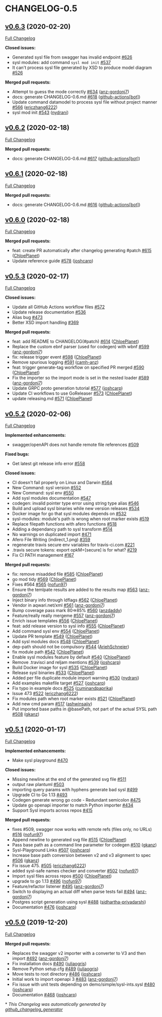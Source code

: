 # CHANGELOG-0.5

## [v0.6.3](https://github.com/anz-bank/sysl/tree/v0.6.3) (2020-02-20)

[Full Changelog](https://github.com/anz-bank/sysl/compare/v0.6.2...v0.6.3)

**Closed issues:**

- Generated sysl file from swagger has invalid endpoint [\#626](https://github.com/anz-bank/sysl/issues/626)
- sysl modules: add command `sysl mod init` [\#537](https://github.com/anz-bank/sysl/issues/537)
- It can't process sysl file generated by XSD to produce model diagram [\#526](https://github.com/anz-bank/sysl/issues/526)

**Merged pull requests:**

- Attempt to guess the mode correctly [\#634](https://github.com/anz-bank/sysl/pull/634) ([anz-gordonj7](https://github.com/anz-gordonj7))
- docs: generate CHANGELOG-0.6.md [\#618](https://github.com/anz-bank/sysl/pull/618) ([github-actions[bot]](https://github.com/apps/github-actions))
- Update command datamodel to process sysl file without project manner [\#566](https://github.com/anz-bank/sysl/pull/566) ([ericzhang6222](https://github.com/ericzhang6222))
- sysl mod init [\#543](https://github.com/anz-bank/sysl/pull/543) ([nydrani](https://github.com/nydrani))

## [v0.6.2](https://github.com/anz-bank/sysl/tree/v0.6.2) (2020-02-18)

[Full Changelog](https://github.com/anz-bank/sysl/compare/v0.6.1...v0.6.2)

**Merged pull requests:**

- docs: generate CHANGELOG-0.6.md [\#617](https://github.com/anz-bank/sysl/pull/617) ([github-actions[bot]](https://github.com/apps/github-actions))

## [v0.6.1](https://github.com/anz-bank/sysl/tree/v0.6.1) (2020-02-18)

[Full Changelog](https://github.com/anz-bank/sysl/compare/v0.6.0...v0.6.1)

**Merged pull requests:**

- docs: generate CHANGELOG-0.6.md [\#616](https://github.com/anz-bank/sysl/pull/616) ([github-actions[bot]](https://github.com/apps/github-actions))

## [v0.6.0](https://github.com/anz-bank/sysl/tree/v0.6.0) (2020-02-18)

[Full Changelog](https://github.com/anz-bank/sysl/compare/v0.5.3...v0.6.0)

**Merged pull requests:**

- feat: create PR automatically after changelog generating \#patch [\#615](https://github.com/anz-bank/sysl/pull/615) ([ChloePlanet](https://github.com/ChloePlanet))
- Update reference guide [\#578](https://github.com/anz-bank/sysl/pull/578) ([joshcarp](https://github.com/joshcarp))

## [v0.5.3](https://github.com/anz-bank/sysl/tree/v0.5.3) (2020-02-17)

[Full Changelog](https://github.com/anz-bank/sysl/compare/v0.5.2...v0.5.3)

**Closed issues:**

- Update all GitHub Actions workflow files [\#572](https://github.com/anz-bank/sysl/issues/572)
- Update release documentation [\#536](https://github.com/anz-bank/sysl/issues/536)
- Alias bug [\#473](https://github.com/anz-bank/sysl/issues/473)
- Better XSD import handling [\#369](https://github.com/anz-bank/sysl/issues/369)

**Merged pull requests:**

- feat: add README to CHANGELOG\(\#patch\) [\#614](https://github.com/anz-bank/sysl/pull/614) ([ChloePlanet](https://github.com/ChloePlanet))
- Replace the custom ebnf parser \(used for codegen\) with wbnf [\#599](https://github.com/anz-bank/sysl/pull/599) ([anz-gordonj7](https://github.com/anz-gordonj7))
- fix: release trigger event [\#598](https://github.com/anz-bank/sysl/pull/598) ([ChloePlanet](https://github.com/ChloePlanet))
- Remove spurious logging [\#591](https://github.com/anz-bank/sysl/pull/591) ([camh-anz](https://github.com/camh-anz))
- feat: trigger generate-tag workflow on specified PR merged [\#590](https://github.com/anz-bank/sysl/pull/590) ([ChloePlanet](https://github.com/ChloePlanet))
- Fix the importer so the import mode is set in the nested loader [\#589](https://github.com/anz-bank/sysl/pull/589) ([anz-gordonj7](https://github.com/anz-gordonj7))
- Update GRPC proto generation tutorial [\#577](https://github.com/anz-bank/sysl/pull/577) ([joshcarp](https://github.com/joshcarp))
- Update CI workflows to use GoReleaser [\#573](https://github.com/anz-bank/sysl/pull/573) ([ChloePlanet](https://github.com/ChloePlanet))
- update releasing.md [\#571](https://github.com/anz-bank/sysl/pull/571) ([ChloePlanet](https://github.com/ChloePlanet))

## [v0.5.2](https://github.com/anz-bank/sysl/tree/v0.5.2) (2020-02-06)

[Full Changelog](https://github.com/anz-bank/sysl/compare/v0.5.1...v0.5.2)

**Implemented enhancements:**

- swagger/openAPI does not handle remote file references [\#509](https://github.com/anz-bank/sysl/issues/509)

**Fixed bugs:**

- Get latest git release info error [\#558](https://github.com/anz-bank/sysl/issues/558)

**Closed issues:**

- CI doesn't fail properly on Linux and Darwin [\#564](https://github.com/anz-bank/sysl/issues/564)
- New Command: sysl version [\#552](https://github.com/anz-bank/sysl/issues/552)
- New Command: sysl env [\#550](https://github.com/anz-bank/sysl/issues/550)
- Add sysl modules documentation [\#547](https://github.com/anz-bank/sysl/issues/547)
- codegen: invalid pointer type error using string type alias [\#546](https://github.com/anz-bank/sysl/issues/546)
- Build and upload sysl binaries while new version releases [\#534](https://github.com/anz-bank/sysl/issues/534)
- Docker image for go that sysl modules depends on [\#532](https://github.com/anz-bank/sysl/issues/532)
- sysl-modules: module's path is wrong when root marker exists [\#519](https://github.com/anz-bank/sysl/issues/519)
- Replace filepath functions with afero functions [\#518](https://github.com/anz-bank/sysl/issues/518)
- Adding a dependancy path to sysl transform [\#514](https://github.com/anz-bank/sysl/issues/514)
- No warnings on duplicated import [\#471](https://github.com/anz-bank/sysl/issues/471)
- Afero File Writing \(indirect\_1.png\) [\#359](https://github.com/anz-bank/sysl/issues/359)
- regenerate travis secure env variables for travis-ci.com [\#221](https://github.com/anz-bank/sysl/issues/221)
- .travis secure tokens: export opkM=\[secure\] is for what? [\#219](https://github.com/anz-bank/sysl/issues/219)
- Fix CI PATH management [\#167](https://github.com/anz-bank/sysl/issues/167)

**Merged pull requests:**

- fix: remove misadded file [\#585](https://github.com/anz-bank/sysl/pull/585) ([ChloePlanet](https://github.com/ChloePlanet))
- go mod tidy [\#569](https://github.com/anz-bank/sysl/pull/569) ([ChloePlanet](https://github.com/ChloePlanet))
- Fixes \#564 [\#565](https://github.com/anz-bank/sysl/pull/565) ([nofun97](https://github.com/nofun97))
- Ensure the temlpate results are added to the results map [\#563](https://github.com/anz-bank/sysl/pull/563) ([anz-gordonj7](https://github.com/anz-gordonj7))
- Inject binary info through ldflags [\#562](https://github.com/anz-bank/sysl/pull/562) ([ChloePlanet](https://github.com/ChloePlanet))
- Vendor in aqwari.net/xml [\#561](https://github.com/anz-bank/sysl/pull/561) ([anz-gordonj7](https://github.com/anz-gordonj7))
- Bump coverage pass mark 80=\>85% [\#560](https://github.com/anz-bank/sysl/pull/560) ([anzdaddy](https://github.com/anzdaddy))
- Feature/really really mergeme [\#557](https://github.com/anz-bank/sysl/pull/557) ([anz-gordonj7](https://github.com/anz-gordonj7))
- Enrich issue templates [\#556](https://github.com/anz-bank/sysl/pull/556) ([ChloePlanet](https://github.com/ChloePlanet))
- feat: add release version to sysl info [\#555](https://github.com/anz-bank/sysl/pull/555) ([ChloePlanet](https://github.com/ChloePlanet))
- Add command sysl env [\#554](https://github.com/anz-bank/sysl/pull/554) ([ChloePlanet](https://github.com/ChloePlanet))
- Update PR template [\#549](https://github.com/anz-bank/sysl/pull/549) ([ChloePlanet](https://github.com/ChloePlanet))
- Add sysl modules docs [\#548](https://github.com/anz-bank/sysl/pull/548) ([ChloePlanet](https://github.com/ChloePlanet))
- dep-path should not be compulsory [\#544](https://github.com/anz-bank/sysl/pull/544) ([AriehSchneier](https://github.com/AriehSchneier))
- fix module path [\#542](https://github.com/anz-bank/sysl/pull/542) ([ChloePlanet](https://github.com/ChloePlanet))
- Enable sysl modules feature by default [\#540](https://github.com/anz-bank/sysl/pull/540) ([ChloePlanet](https://github.com/ChloePlanet))
- Remove .travisci and reljam mentions [\#539](https://github.com/anz-bank/sysl/pull/539) ([joshcarp](https://github.com/joshcarp))
- Build Docker image for sysl [\#535](https://github.com/anz-bank/sysl/pull/535) ([ChloePlanet](https://github.com/ChloePlanet))
- Release sysl binaries [\#533](https://github.com/anz-bank/sysl/pull/533) ([ChloePlanet](https://github.com/ChloePlanet))
- Added per file duplicate module import warning [\#530](https://github.com/anz-bank/sysl/pull/530) ([nydrani](https://github.com/nydrani))
- Add examples makefile target [\#527](https://github.com/anz-bank/sysl/pull/527) ([joshcarp](https://github.com/joshcarp))
- Fix typo in example docs [\#525](https://github.com/anz-bank/sysl/pull/525) ([cuminandpaprika](https://github.com/cuminandpaprika))
- Issue 473 [\#522](https://github.com/anz-bank/sysl/pull/522) ([ericzhang6222](https://github.com/ericzhang6222))
- Fix modules path when root marker exists [\#521](https://github.com/anz-bank/sysl/pull/521) ([ChloePlanet](https://github.com/ChloePlanet))
- Add new cmd param [\#517](https://github.com/anz-bank/sysl/pull/517) ([ashwinsajiv](https://github.com/ashwinsajiv))
- Put imported base paths in @basePath, not part of the actual SYSL path [\#508](https://github.com/anz-bank/sysl/pull/508) ([gkanz](https://github.com/gkanz))

## [v0.5.1](https://github.com/anz-bank/sysl/tree/v0.5.1) (2020-01-17)

[Full Changelog](https://github.com/anz-bank/sysl/compare/v0.5.0...v0.5.1)

**Implemented enhancements:**

- Make sysl playground [\#470](https://github.com/anz-bank/sysl/issues/470)

**Closed issues:**

- Missing newline at the end of the generated svg file [\#511](https://github.com/anz-bank/sysl/issues/511)
- output raw plantuml [\#503](https://github.com/anz-bank/sysl/issues/503)
- importing query params with hyphens generate bad sysl [\#499](https://github.com/anz-bank/sysl/issues/499)
- Upgrade CI to Go 1.13 [\#493](https://github.com/anz-bank/sysl/issues/493)
- Codegen generate wrong go code - Redundant semicolon [\#475](https://github.com/anz-bank/sysl/issues/475)
- Update go openapi importer to match Python importer [\#434](https://github.com/anz-bank/sysl/issues/434)
- Support Sysl imports across repos [\#415](https://github.com/anz-bank/sysl/issues/415)

**Merged pull requests:**

- fixes \#509, swagger now works with remote refs \(files only, no URLs\) [\#516](https://github.com/anz-bank/sysl/pull/516) ([nofun97](https://github.com/nofun97))
- Append newline to generated svg file [\#515](https://github.com/anz-bank/sysl/pull/515) ([ChloePlanet](https://github.com/ChloePlanet))
- Pass base path as a command line parameter for codegen [\#510](https://github.com/anz-bank/sysl/pull/510) ([gkanz](https://github.com/gkanz))
- Sysl-Playground Links [\#507](https://github.com/anz-bank/sysl/pull/507) ([joshcarp](https://github.com/joshcarp))
- Increase base path conversion between v2 and v3 alignment to spec [\#506](https://github.com/anz-bank/sysl/pull/506) ([gkanz](https://github.com/gkanz))
- Fix issue 475. [\#505](https://github.com/anz-bank/sysl/pull/505) ([ericzhang6222](https://github.com/ericzhang6222))
- added sysl-safe names checker and converter [\#502](https://github.com/anz-bank/sysl/pull/502) ([nofun97](https://github.com/nofun97))
- Import sysl files across repos [\#500](https://github.com/anz-bank/sysl/pull/500) ([ChloePlanet](https://github.com/ChloePlanet))
- upgrade to go 1.13 [\#496](https://github.com/anz-bank/sysl/pull/496) ([nofun97](https://github.com/nofun97))
- Feature/refactor listener [\#495](https://github.com/anz-bank/sysl/pull/495) ([anz-gordonj7](https://github.com/anz-gordonj7))
- Switch to displaying an actual diff when parse tests fail [\#494](https://github.com/anz-bank/sysl/pull/494) ([anz-gordonj7](https://github.com/anz-gordonj7))
- Postgres script generation using sysl [\#488](https://github.com/anz-bank/sysl/pull/488) ([sidhartha-priyadarshi](https://github.com/sidhartha-priyadarshi))
- Documentation [\#476](https://github.com/anz-bank/sysl/pull/476) ([joshcarp](https://github.com/joshcarp))

## [v0.5.0](https://github.com/anz-bank/sysl/tree/v0.5.0) (2019-12-20)

[Full Changelog](https://github.com/anz-bank/sysl/compare/v0.4.0...v0.5.0)

**Merged pull requests:**

- Replaces the swagger v2 importer with a converter to V3 and then import [\#492](https://github.com/anz-bank/sysl/pull/492) ([anz-gordonj7](https://github.com/anz-gordonj7))
- Fix installation docs [\#490](https://github.com/anz-bank/sysl/pull/490) ([juliaogris](https://github.com/juliaogris))
- Remove Python setup.cfg [\#489](https://github.com/anz-bank/sysl/pull/489) ([juliaogris](https://github.com/juliaogris))
- Move tests to root directory [\#486](https://github.com/anz-bank/sysl/pull/486) ([joshcarp](https://github.com/joshcarp))
- Initial work to import openapi 3 [\#483](https://github.com/anz-bank/sysl/pull/483) ([anz-gordonj7](https://github.com/anz-gordonj7))
- Fix issue with unit tests depending on demo/simple/sysl-ints.sysl [\#480](https://github.com/anz-bank/sysl/pull/480) ([joshcarp](https://github.com/joshcarp))
- Documentation  [\#468](https://github.com/anz-bank/sysl/pull/468) ([joshcarp](https://github.com/joshcarp))



\* *This Changelog was automatically generated by [github_changelog_generator](https://github.com/github-changelog-generator/github-changelog-generator)*
